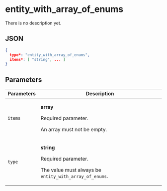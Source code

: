 # entity_with_array_of_enums
There is no description yet.

## JSON
```json
{
  type*: "entity_with_array_of_enums",
  items*: [ "string", ... ]
}
```

## Parameters
| Parameters | Description |
| --- | --- |
| `items` | <p>**array**</p><p>Required parameter.</p><p>An array must not be empty.</p> |
| `type` | <p>**string**</p><p>Required parameter.</p><p>The value must always be `entity_with_array_of_enums`.</p> |
